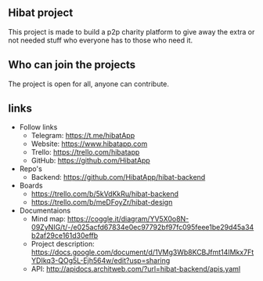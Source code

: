 ## Hibat project

This project is made to build a p2p charity platform to give away the extra or not needed stuff who everyone has to those who need it.

## Who can join the projects
The project is open for all, anyone can contribute.

## links

 - Follow links
   - Telegram: https://t.me/hibatApp
   - Website: https://www.hibatapp.com
   - Trello: https://trello.com/hibatapp
   - GitHub: https://github.com/HibatApp
 - Repo's
   - Backend: https://github.com/HibatApp/hibat-backend
 - Boards
   - https://trello.com/b/5kVdKkRu/hibat-backend
   - https://trello.com/b/meDFoyZr/hibat-design
 - Documentaions
   - Mind map: https://coggle.it/diagram/YV5X0o8N-09ZyNIG/t/-/e025acfd67834e0ec97792bf97fc095feee1be29d45a34b2af29ce161d30effb
   - Project description: https://docs.google.com/document/d/1VMg3Wb8KCBJfmt14IMkx7FtYDIkq3-QOg5L-Ejh564w/edit?usp=sharing
   - API: http://apidocs.architweb.com/?url=hibat-backend/apis.yaml

